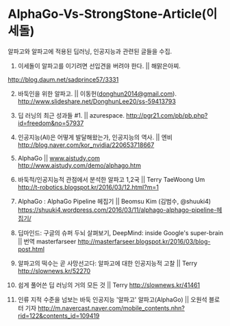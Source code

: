 # AlphaGo-Vs-StrongStone-Article(이세돌)
알파고와 알파고에 적용된 딥러닝, 인공지능과 관련된 글들을 수집. 



1. 이세돌이 알파고를 이기려면 선입견을 버려야 한다. || 해맑은아찌. 

http://blog.daum.net/sadprince57/3331

2. 바둑인을 위한 알파고. || 이동헌(donghun2014@gmail.com). 
http://www.slideshare.net/DonghunLee20/ss-59413793

3. 딥 러닝의 최근 성과들 #1. || azurespace. 
http://pgr21.com/pb/pb.php?id=freedom&no=57937

4. 인공지능(AI)은 어떻게 발달해왔는가, 인공지능의 역사. || 엔비 
http://blog.naver.com/kor_nvidia/220653718667

5. AlphaGo || www.aistudy.com 
http://www.aistudy.com/demo/alphago.htm

6. 바둑적/인공지능적 관점에서 분석한 알파고 1,2국 || Terry TaeWoong Um 
http://t-robotics.blogspot.kr/2016/03/12.html?m=1

7. AlphaGo : AlphaGo Pipeline 헤집기 || Beomsu Kim (김범수, @shuuki4)
https://shuuki4.wordpress.com/2016/03/11/alphago-alphago-pipeline-헤집기/

8. 딥마인드: 구글의 슈퍼 두뇌 살펴보기, DeepMind: inside Google's super-brain || 번역 masterfarseer 
http://masterfarseer.blogspot.kr/2016/03/blog-post.html

9. 알파고의 떡수는 곧 사망선고다: 알파고에 대한 인공지능적 고찰 || 
Terry http://slownews.kr/52270

10. 쉽게 풀어쓴 딥 러닝의 거의 모든 것 || Terry 
http://slownews.kr/41461

11. 인류 지적 수준을 넘보는 바둑 인공지능 '알파고' 알파고(AlphaGo) || 오원석 블로터 기자 
http://m.navercast.naver.com/mobile_contents.nhn?rid=122&contents_id=109419
